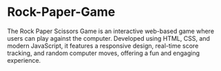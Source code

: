 # Rock-Paper-Game
The Rock Paper Scissors Game is an interactive web-based game where users can play against the computer. Developed using HTML, CSS, and modern JavaScript, it features a responsive design, real-time score tracking, and random computer moves, offering a fun and engaging experience.

